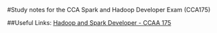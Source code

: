 #Study notes for the CCA Spark and Hadoop Developer Exam (CCA175)

##Useful Links:
[Hadoop and Spark Developer - CCAA 175](http://arun-teaches-u-tech.blogspot.com/)